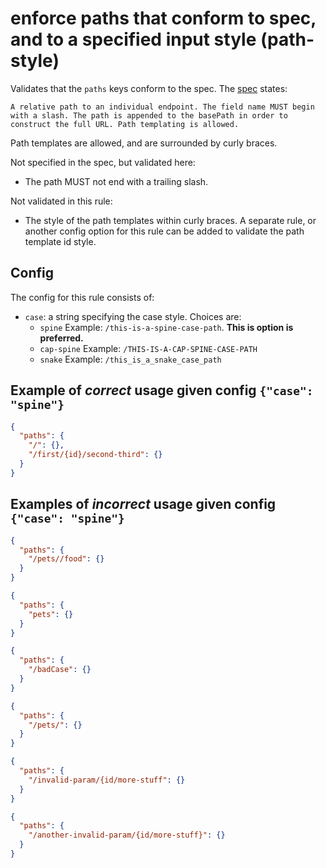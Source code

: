 # enforce paths that conform to spec, and to a specified input style (path-style)

Validates that the `paths` keys conform to the spec.  The [spec](https://github.com/OAI/OpenAPI-Specification/blob/master/versions/2.0.md#pathsObject) states: 

```
A relative path to an individual endpoint. The field name MUST begin with a slash. The path is appended to the basePath in order to construct the full URL. Path templating is allowed.
```

Path templates are allowed, and are surrounded by curly braces.

Not specified in the spec, but validated here:

* The path MUST not end with a trailing slash.

Not validated in this rule:

* The style of the path templates within curly braces.  A separate rule, or another config option for this rule can be added to validate the path template id style.

## Config

The config for this rule consists of:

* `case`: a string specifying the case style.  Choices are:
  * `spine` Example: `/this-is-a-spine-case-path`.  **This is option is preferred.**
  * `cap-spine` Example: `/THIS-IS-A-CAP-SPINE-CASE-PATH`
  * `snake`  Example: `/this_is_a_snake_case_path`

## Example of *correct* usage given config `{"case": "spine"}` 

```json
{
  "paths": {
    "/": {},
    "/first/{id}/second-third": {}
  }
}
```

## Examples of *incorrect* usage given config `{"case": "spine"}` 

```json
{
  "paths": {
    "/pets//food": {}
  }
}
```

```json
{
  "paths": {
    "pets": {}
  }
}
```

```json
{
  "paths": {
    "/badCase": {}
  }
}
```

```json
{
  "paths": {
    "/pets/": {}
  }
}
```

```json
{
  "paths": {
    "/invalid-param/{id/more-stuff": {}
  }
}
```

```json
{
  "paths": {
    "/another-invalid-param/{id/more-stuff}": {}
  }
}
```
